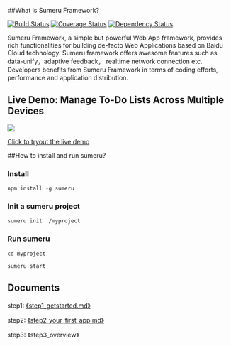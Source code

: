 ##What is Sumeru Framework?

[![Build Status](https://secure.travis-ci.org/zhanghaihua/sumeru.png)](http://travis-ci.org/zhanghaihua/sumeru)
[![Coverage Status](https://coveralls.io/repos/zhanghaihua/sumeru/badge.png)](https://coveralls.io/r/zhanghaihua/sumeru)
[![Dependency Status](https://gemnasium.com/zhanghaihua/sumeru.png)](https://gemnasium.com/zhanghaihua/sumeru)

Sumeru Framework, a simple but powerful Web App framework, provides rich functionalities for building de-facto Web Applications based on Baidu Cloud technology. Sumeru framework offers awesome features such as data-unify，adaptive feedback， realtime network connection etc. Developers beneﬁts from Sumeru Framework in terms of coding efforts, performance and application distribution.

## Live Demo: Manage To-Do Lists Across Multiple Devices

![](images/devices.png)


[Click to tryout the live demo](http://sumerudemo.duapp.com/debug.html#/todos)



##How to install and run sumeru?

### Install


	npm install -g sumeru
	
### Init a sumeru project

	sumeru init ./myproject
	
### Run sumeru

	cd myproject
	
	sumeru start


## Documents


step1: [《step1_getstarted.md》](https://github.com/brandnewera/sumeru/blob/master/step1_getstarted.md)

step2: [《step2_your_first_app.md》](https://github.com/brandnewera/sumeru/blob/master/step2_your_first_app.md)

step3: 《step3_overview》
	

